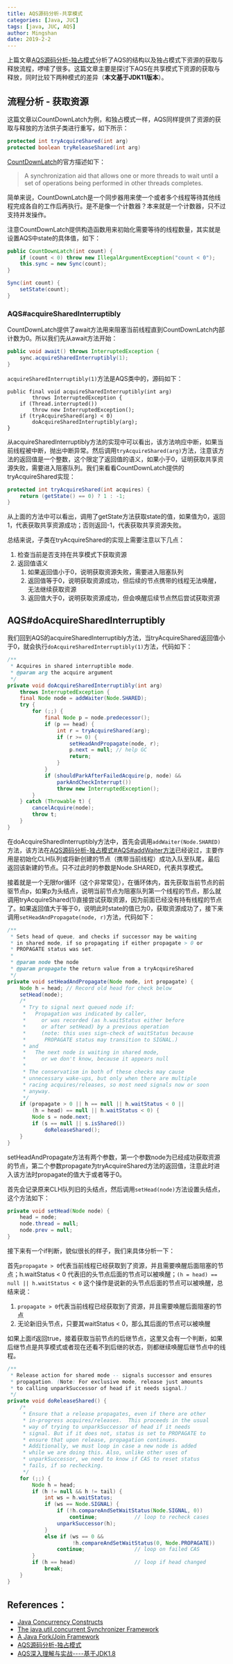 ```yaml
---
title: AQS源码分析-共享模式
categories: [Java, JUC]
tags: [java, JUC, AQS]
author: Mingshan
date: 2019-2-2
---
```


上篇文章[AQS源码分析-独占模式](https://mingshan.fun/2019/01/25/aqs-exclusive/)分析了AQS的结构以及独占模式下资源的获取与释放流程，啰嗦了很多。这篇文章主要是探讨下AQS在共享模式下资源的获取与释放，同时比较下两种模式的差异（**本文基于JDK11版本**）。

<!-- more -->

## 流程分析 - 获取资源
这篇文章以CountDownLatch为例，和独占模式一样，AQS同样提供了资源的获取与释放的方法供子类进行重写，如下所示：

```Java
protected int tryAcquireShared(int arg)
protected boolean tryReleaseShared(int arg)
```

[CountDownLatch](https://docs.oracle.com/en/java/javase/11/docs/api/java.base/java/util/concurrent/CountDownLatch.html)的官方描述如下：

> A synchronization aid that allows one or more threads to wait until a set of operations being performed in other threads completes.

简单来说，CountDownLatch是一个同步器用来使一个或者多个线程等待其他线程完成各自的工作后再执行。是不是像一个计数器？本来就是一个计数器，只不过支持并发操作。

注意CountDownLatch提供构造函数用来初始化需要等待的线程数量，其实就是设置AQS中state的具体值，如下：

```Java
public CountDownLatch(int count) {
    if (count < 0) throw new IllegalArgumentException("count < 0");
    this.sync = new Sync(count);
}

Sync(int count) {
    setState(count);
}
```

### AQS#acquireSharedInterruptibly

CountDownLatch提供了await方法用来阻塞当前线程直到CountDownLatch内部计数为0。所以我们先从await方法开始：

```Java
public void await() throws InterruptedException {
    sync.acquireSharedInterruptibly(1);
}
```

`acquireSharedInterruptibly(1)`方法是AQS类中的，源码如下：

```
public final void acquireSharedInterruptibly(int arg)
        throws InterruptedException {
    if (Thread.interrupted())
        throw new InterruptedException();
    if (tryAcquireShared(arg) < 0)
        doAcquireSharedInterruptibly(arg);
}
```

从acquireSharedInterruptibly方法的实现中可以看出，该方法响应中断，如果当前线程被中断，抛出中断异常。然后调用`tryAcquireShared(arg)`方法，注意该方法的返回值是一个整数，这个限定了返回值的语义，如果小于0，证明获取共享资源失败，需要进入阻塞队列。我们来看看CountDownLatch提供的tryAcquireShared实现：

```Java
protected int tryAcquireShared(int acquires) {
    return (getState() == 0) ? 1 : -1;
}
```

从上面的方法中可以看出，调用了getState方法获取state的值，如果值为0，返回1，代表获取共享资源成功；否则返回-1，代表获取共享资源失败。

总结来说，子类在tryAcquireShared的实现上需要注意以下几点：

1. 检查当前是否支持在共享模式下获取资源
2. 返回值语义
   1. 如果返回值小于0，说明获取资源失败，需要进入阻塞队列
   2. 返回值等于0，说明获取资源成功，但后续的节点携带的线程无法唤醒，无法继续获取资源
   3. 返回值大于0，说明获取资源成功，但会唤醒后续节点然后尝试获取资源


## AQS#doAcquireSharedInterruptibly

我们回到AQS的acquireSharedInterruptibly方法，当tryAcquireShared返回值小于0，就会执行`doAcquireSharedInterruptibly(1)`方法，代码如下：

```Java
/**
 * Acquires in shared interruptible mode.
 * @param arg the acquire argument
 */
private void doAcquireSharedInterruptibly(int arg)
    throws InterruptedException {
    final Node node = addWaiter(Node.SHARED);
    try {
        for (;;) {
            final Node p = node.predecessor();
            if (p == head) {
                int r = tryAcquireShared(arg);
                if (r >= 0) {
                    setHeadAndPropagate(node, r);
                    p.next = null; // help GC
                    return;
                }
            }
            if (shouldParkAfterFailedAcquire(p, node) &&
                parkAndCheckInterrupt())
                throw new InterruptedException();
        }
    } catch (Throwable t) {
        cancelAcquire(node);
        throw t;
    }
}
```

在doAcquireSharedInterruptibly方法中，首先会调用`addWaiter(Node.SHARED)`方法，该方法在[AQS源码分析-独占模式#AQS#addWaiter方法](https://mingshan.fun/2019/01/25/aqs-exclusive/#AQS-addWaiter%E6%96%B9%E6%B3%95)已经说过，主要作用是初始化CLH队列或将新创建的节点（携带当前线程）成功入队至队尾，最后返回该新建的节点。只不过此时的参数是Node.SHARED，代表共享模式。

接着就是一个无限for循环（这个非常常见），在循环体内，首先获取当前节点的前驱节点p，如果p为头结点，说明当前节点为阻塞队列第一个线程的节点，那么就调用tryAcquireShared(1)直接尝试获取资源，因为前面已经没有持有线程的节点了。如果返回值大于等于0，说明此时state的值已为0，获取资源成功了，接下来调用`setHeadAndPropagate(node, r)`方法，代码如下：


```Java
/**
 * Sets head of queue, and checks if successor may be waiting
 * in shared mode, if so propagating if either propagate > 0 or
 * PROPAGATE status was set.
 *
 * @param node the node
 * @param propagate the return value from a tryAcquireShared
 */
private void setHeadAndPropagate(Node node, int propagate) {
    Node h = head; // Record old head for check below
    setHead(node);
    /*
     * Try to signal next queued node if:
     *   Propagation was indicated by caller,
     *     or was recorded (as h.waitStatus either before
     *     or after setHead) by a previous operation
     *     (note: this uses sign-check of waitStatus because
     *      PROPAGATE status may transition to SIGNAL.)
     * and
     *   The next node is waiting in shared mode,
     *     or we don't know, because it appears null
     *
     * The conservatism in both of these checks may cause
     * unnecessary wake-ups, but only when there are multiple
     * racing acquires/releases, so most need signals now or soon
     * anyway.
     */
    if (propagate > 0 || h == null || h.waitStatus < 0 ||
        (h = head) == null || h.waitStatus < 0) {
        Node s = node.next;
        if (s == null || s.isShared())
            doReleaseShared();
    }
}
```

setHeadAndPropagate方法有两个参数，第一个参数node为已经成功获取资源的节点，第二个参数propagate为tryAcquireShared方法的返回值，注意此时进入该方法时propagate的值大于或者等于0。

首先会记录原来CLH队列旧的头结点，然后调用`setHead(node)`方法设置头结点，这个方法如下：

```Java
private void setHead(Node node) {
    head = node;
    node.thread = null;
    node.prev = null;
}
```

接下来有一个if判断，貌似很长的样子，我们来具体分析一下：

首先`propagate > 0`代表当前线程已经获取到了资源，并且需要唤醒后面阻塞的节点；h.waitStatus < 0 代表旧的头节点后面的节点可以被唤醒；`(h = head) == null || h.waitStatus < 0` 这个操作是说新的头节点后面的节点可以被唤醒，总结来说：

1. `propagate > 0`代表当前线程已经获取到了资源，并且需要唤醒后面阻塞的节点
2. 无论新旧头节点，只要其waitStatus < 0，那么其后面的节点可以被唤醒

如果上面if返回true，接着获取当前节点的后继节点，这里又会有一个判断，如果后继节点是共享模式或者现在还看不到后继的状态，则都继续唤醒后继节点中的线程。


```Java
/**
 * Release action for shared mode -- signals successor and ensures
 * propagation. (Note: For exclusive mode, release just amounts
 * to calling unparkSuccessor of head if it needs signal.)
 */
private void doReleaseShared() {
    /*
     * Ensure that a release propagates, even if there are other
     * in-progress acquires/releases.  This proceeds in the usual
     * way of trying to unparkSuccessor of head if it needs
     * signal. But if it does not, status is set to PROPAGATE to
     * ensure that upon release, propagation continues.
     * Additionally, we must loop in case a new node is added
     * while we are doing this. Also, unlike other uses of
     * unparkSuccessor, we need to know if CAS to reset status
     * fails, if so rechecking.
     */
    for (;;) {
        Node h = head;
        if (h != null && h != tail) {
            int ws = h.waitStatus;
            if (ws == Node.SIGNAL) {
                if (!h.compareAndSetWaitStatus(Node.SIGNAL, 0))
                    continue;            // loop to recheck cases
                unparkSuccessor(h);
            }
            else if (ws == 0 &&
                     !h.compareAndSetWaitStatus(0, Node.PROPAGATE))
                continue;                // loop on failed CAS
        }
        if (h == head)                   // loop if head changed
            break;
    }
}
```




## References：

- [Java Concurrency Constructs](http://gee.cs.oswego.edu/dl/cpj/mechanics.html)
- [The java.util.concurrent Synchronizer Framework](http://gee.cs.oswego.edu/dl/papers/aqs.pdf)
- [A Java Fork/Join Framework](http://gee.cs.oswego.edu/dl/papers/fj.pdf)
- [AQS源码分析-独占模式](https://mingshan.fun/2019/01/25/aqs-exclusive/AQS源码分析-独占模式)
- [AQS深入理解与实战----基于JDK1.8](https://www.cnblogs.com/awakedreaming/p/9510021.html)